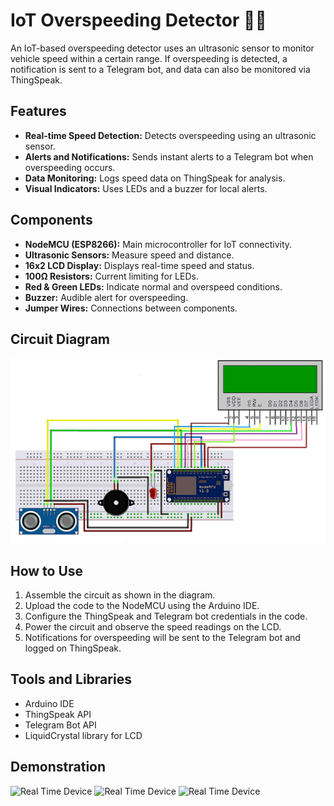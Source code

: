 # IoT Overspeeding Detector 🚗💨

An IoT-based overspeeding detector uses an ultrasonic sensor to monitor vehicle speed within a certain range. If overspeeding is detected, a notification is sent to a Telegram bot, and data can also be monitored via ThingSpeak.

## Features
- **Real-time Speed Detection:** Detects overspeeding using an ultrasonic sensor.
- **Alerts and Notifications:** Sends instant alerts to a Telegram bot when overspeeding occurs.
- **Data Monitoring:** Logs speed data on ThingSpeak for analysis.
- **Visual Indicators:** Uses LEDs and a buzzer for local alerts.

## Components
- **NodeMCU (ESP8266):** Main microcontroller for IoT connectivity.
- **Ultrasonic Sensors:** Measure speed and distance.
- **16x2 LCD Display:** Displays real-time speed and status.
- **100Ω Resistors:** Current limiting for LEDs.
- **Red & Green LEDs:** Indicate normal and overspeed conditions.
- **Buzzer:** Audible alert for overspeeding.
- **Jumper Wires:** Connections between components.

## Circuit Diagram
![Circuit Diagram](Images/Hardware.jpg)

## How to Use
1. Assemble the circuit as shown in the diagram.
2. Upload the code to the NodeMCU using the Arduino IDE.
3. Configure the ThingSpeak and Telegram bot credentials in the code.
4. Power the circuit and observe the speed readings on the LCD.
5. Notifications for overspeeding will be sent to the Telegram bot and logged on ThingSpeak.

## Tools and Libraries
- Arduino IDE
- ThingSpeak API
- Telegram Bot API
- LiquidCrystal library for LCD

## Demonstration
![Real Time Device](Images/Device1.jpg)
![Real Time Device](Images/Device2.jpg)
![Real Time Device](Images/Device3.jpg)
